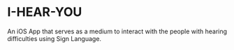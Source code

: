 # I-HEAR-YOU
An iOS App that serves as a medium to interact with the people with hearing difficulties using Sign Language.
